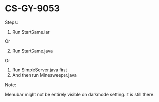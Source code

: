 # CS-GY-9053


Steps:

1. Run StartGame.jar

Or

2. Run StartGame.java

Or

1. Run SimpleServer.java first
2. And then run Minesweeper.java


Note:

Menubar might not be entirely visible on darkmode setting.
It is still there.